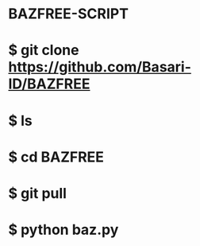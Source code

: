 # BAZFREE-SCRIPT

# $ git clone https://github.com/Basari-ID/BAZFREE
# $ ls
# $ cd BAZFREE
# $ git pull
# $ python baz.py
